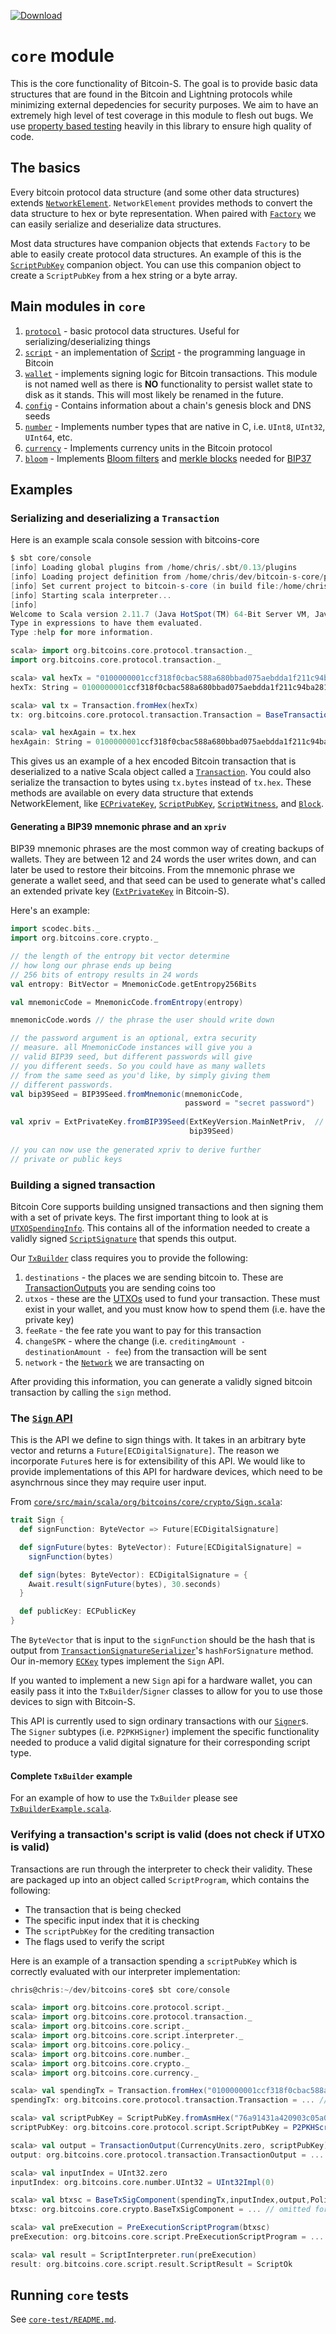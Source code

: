 [ ![Download](https://api.bintray.com/packages/bitcoin-s/bitcoin-s-core/bitcoin-s-core/images/download.svg) ](https://bintray.com/bitcoin-s/bitcoin-s-core/bitcoin-s-core/_latestVersion)

# `core` module

This is the core functionality of Bitcoin-S. The goal is to provide basic data structures that are found in the Bitcoin and Lightning protocols while minimizing external depedencies for security purposes. We aim to have an extremely high level of test coverage in this module to flesh out bugs. We use [property based testing](http://www.scalatest.org/user_guide/property_based_testing) heavily in this library to ensure high quality of code.

## The basics

Every bitcoin protocol data structure (and some other data structures) extends [`NetworkElement`](src/main/scala/org/bitcoins/core/protocol/NetworkElement.scala). `NetworkElement` provides methods to convert the data structure to hex or byte representation. When paired with [`Factory`](src/main/scala/org/bitcoins/core/util/Factory.scala) we can easily serialize and deserialize data structures.

Most data structures have companion objects that extends `Factory` to be able to easily create protocol data structures. An example of this is the [`ScriptPubKey`](https://github.com/bitcoin-s/bitcoin-s-core/blob/1c7a7b9f46679a753248d9f55246c272bb3d63b9/src/main/scala/org/bitcoins/core/protocol/script/ScriptPubKey.scala#L462) companion object. You can use this companion object to create a `ScriptPubKey` from a hex string or a byte array.

## Main modules in `core`

1. [`protocol`](src/main/scala/org/bitcoins/core/protocol) - basic protocol data structures. Useful for serializing/deserializing things
2. [`script`](src/main/scala/org/bitcoins/core/script) - an implementation of [Script](https://en.bitcoin.it/wiki/Script) - the programming language in Bitcoin
3. [`wallet`](src/main/scala/org/bitcoins/core/wallet) - implements signing logic for Bitcoin transactions. This module is not named well as there is **NO** functionality to persist wallet state to disk as it stands. This will most likely be renamed in the future.
4. [`config`](src/main/scala/org/bitcoins/core/config) - Contains information about a chain's genesis block and DNS seeds
5. [`number`](src/main/scala/org/bitcoins/core/number) - Implements number types that are native in C, i.e. `UInt8`, `UInt32`, `UInt64`, etc.
6. [`currency`](src/main/scala/org/bitcoins/core/currency) - Implements currency units in the Bitcoin protocol
7. [`bloom`](src/main/scala/org/bitcoins/core/bloom) - Implements [Bloom filters](https://en.wikipedia.org/wiki/Bloom_filter) and [merkle blocks](https://bitcoin.org/en/glossary/merkle-block) needed for [BIP37](https://github.com/bitcoin/bips/blob/master/bip-0037.mediawiki)

## Examples

### Serializing and deserializing a `Transaction`

Here is an example scala console session with bitcoins-core

```scala
$ sbt core/console
[info] Loading global plugins from /home/chris/.sbt/0.13/plugins
[info] Loading project definition from /home/chris/dev/bitcoin-s-core/project
[info] Set current project to bitcoin-s-core (in build file:/home/chris/dev/bitcoin-s-core/)
[info] Starting scala interpreter...
[info]
Welcome to Scala version 2.11.7 (Java HotSpot(TM) 64-Bit Server VM, Java 1.8.0_151).
Type in expressions to have them evaluated.
Type :help for more information.

scala> import org.bitcoins.core.protocol.transaction._
import org.bitcoins.core.protocol.transaction._

scala> val hexTx = "0100000001ccf318f0cbac588a680bbad075aebdda1f211c94ba28125b0f627f9248310db3000000006b4830450221008337ce3ce0c6ac0ab72509f8$9c1d52701817a2362d6357457b63e3bdedc0c0602202908963b9cf1a095ab3b34b95ce2bc0d67fb0f19be1cc5f7b3de0b3a325629bf01210241d746ca08da0a668735c3e01c1$a02045f2f399c5937079b6434b5a31dfe353ffffffff0210335d05000000001976a914b1d7591b69e9def0feb13254bace942923c7922d88ac48030000000000001976a9145e$90c865c2f6f7a9710a474154ab1423abb5b9288ac00000000"
hexTx: String = 0100000001ccf318f0cbac588a680bbad075aebdda1f211c94ba28125b0f627f9248310db3000000006b4830450221008337ce3ce0c6ac0ab72509f889c1$52701817a2362d6357457b63e3bdedc0c0602202908963b9cf1a095ab3b34b95ce2bc0d67fb0f19be1cc5f7b3de0b3a325629bf01210241d746ca08da0a668735c3e01c1fa02$45f2f399c5937079b6434b5a31dfe353ffffffff0210335d05000000001976a914b1d7591b69e9def0feb13254bace942923c7922d88ac48030000000000001976a9145e690c$65c2f6f7a9710a474154ab1423abb5b9288ac00000000

scala> val tx = Transaction.fromHex(hexTx)
tx: org.bitcoins.core.protocol.transaction.Transaction = BaseTransactionImpl(UInt32Impl(1),List(TransactionInputImpl(TransactionOutPointImpl$DoubleSha256DigestImpl(ccf318f0cbac588a680bbad075aebdda1f211c94ba28125b0f627f9248310db3),UInt32Impl(0)),P2PKHScriptSignatureImpl(6b483045022$008337ce3ce0c6ac0ab72509f889c1d52701817a2362d6357457b63e3bdedc0c0602202908963b9cf1a095ab3b34b95ce2bc0d67fb0f19be1cc5f7b3de0b3a325629bf012102$1d746ca08da0a668735c3e01c1fa02045f2f399c5937079b6434b5a31dfe353),UInt32Impl(4294967295))),List(TransactionOutputImpl(SatoshisImpl(Int64Impl($9994000)),P2PKHScriptPubKeyImpl(1976a914b1d7591b69e9def0feb13254bace942923c7922d88ac)), TransactionOutputImpl(SatoshisImpl(Int64Impl(840)),P$PKHScriptPubKeyImpl(1976a9145e690c865c2f6f7a9710a474154ab1423abb5b9288ac))),UInt32Impl(0))

scala> val hexAgain = tx.hex
hexAgain: String = 0100000001ccf318f0cbac588a680bbad075aebdda1f211c94ba28125b0f627f9248310db3000000006b4830450221008337ce3ce0c6ac0ab72509f88$c1d52701817a2362d6357457b63e3bdedc0c0602202908963b9cf1a095ab3b34b95ce2bc0d67fb0f19be1cc5f7b3de0b3a325629bf01210241d746ca08da0a668735c3e01c1f$02045f2f399c5937079b6434b5a31dfe353ffffffff0210335d05000000001976a914b1d7591b69e9def0feb13254bace942923c7922d88ac48030000000000001976a9145e6$0c865c2f6f7a9710a474154ab1423abb5b9288ac00000000

```

This gives us an example of a hex encoded Bitcoin transaction that is deserialized to a native Scala object called a [`Transaction`](https://github.com/bitcoin-s/bitcoin-s-core/blob/6358eb83067909771f989d615b422759222d060a/src/main/scala/org/bitcoins/core/protocol/transaction/Transaction.scala#L14-L42). You could also serialize the transaction to bytes using `tx.bytes` instead of `tx.hex`. These methods are available on every data structure that extends NetworkElement, like [`ECPrivateKey`](https://github.com/bitcoin-s/bitcoin-s-core/blob/6358eb83067909771f989d615b422759222d060a/src/main/scala/org/bitcoins/core/crypto/ECKey.scala#L23-L67), [`ScriptPubKey`](https://github.com/bitcoin-s/bitcoin-s-core/blob/6358eb83067909771f989d615b422759222d060a/src/main/scala/org/bitcoins/core/protocol/script/ScriptPubKey.scala#L23), [`ScriptWitness`](https://github.com/bitcoin-s/bitcoin-s-core/blob/6358eb83067909771f989d615b422759222d060a/src/main/scala/org/bitcoins/core/protocol/script/ScriptWitness.scala#L13), and [`Block`](https://github.com/bitcoin-s/bitcoin-s-core/blob/6358eb83067909771f989d615b422759222d060a/src/main/scala/org/bitcoins/core/protocol/blockchain/Block.scala#L17).

#### Generating a BIP39 mnemonic phrase and an `xpriv`

BIP39 mnemonic phrases are the most common way of creating backups of wallets.
They are between 12 and 24 words the user writes down, and can later be used to restore 
their bitcoins. From the mnemonic phrase we generate a wallet seed, and that seed 
can be used to generate what's called an extended private key 
([`ExtPrivateKey`](src/main/scala/org/bitcoins/core/crypto/ExtKey.scala) in Bitcoin-S).

Here's an example: 

```scala
import scodec.bits._
import org.bitcoins.core.crypto._

// the length of the entropy bit vector determine
// how long our phrase ends up being
// 256 bits of entropy results in 24 words
val entropy: BitVector = MnemonicCode.getEntropy256Bits

val mnemonicCode = MnemonicCode.fromEntropy(entropy)

mnemonicCode.words // the phrase the user should write down

// the password argument is an optional, extra security
// measure. all MnemonicCode instances will give you a 
// valid BIP39 seed, but different passwords will give 
// you different seeds. So you could have as many wallets
// from the same seed as you'd like, by simply giving them
// different passwords. 
val bip39Seed = BIP39Seed.fromMnemonic(mnemonicCode, 
                                       password = "secret password")
                                   
val xpriv = ExtPrivateKey.fromBIP39Seed(ExtKeyVersion.MainNetPriv,  // or testnet/regtest
                                        bip39Seed)
                                      
// you can now use the generated xpriv to derive further
// private or public keys

```


### Building a signed transaction

Bitcoin Core supports building unsigned transactions and then signing them with a set of private keys. The first important thing to look at is [`UTXOSpendingInfo`](src/main/scala/org/bitcoins/core/wallet/utxo/UTXOSpendingInfo.scala). This contains all of the information needed to create a validly signed [`ScriptSignature`](src/main/scala/org/bitcoins/core/protocol/script/ScriptSignature.scala) that spends this output.

Our [`TxBuilder`](src/main/scala/org/bitcoins/core/wallet/builder/TxBuilder.scala) class requires you to provide the following:

1. `destinations` - the places we are sending bitcoin to. These are [TransactionOutputs](src/main/scala/org/bitcoins/core/protocol/transaction/TransactionOutput.scala) you are sending coins too
2. `utxos` - these are the [UTXOs](src/main/scala/org/bitcoins/core/wallet/utxo/UTXOSpendingInfo.scala) used to fund your transaction. These must exist in your wallet, and you must know how to spend them (i.e. have the private key)
3. `feeRate` - the fee rate you want to pay for this transaction
4. `changeSPK` - where the change (i.e. `creditingAmount - destinationAmount - fee`) from the transaction will be sent
5. `network` - the [`Network`](src/main/scala/org/bitcoins/core/config/NetworkParameters.scala) we are transacting on

After providing this information, you can generate a validly signed bitcoin transaction by calling the `sign` method.

### The [`Sign` API](src/main/scala/org/bitcoins/core/crypto/Sign.scala)

This is the API we define to sign things with. It takes in an arbitrary byte vector and returns a `Future[ECDigitalSignature]`. The reason we incorporate `Future`s here is for extensibility of this API. We would like to provide implementations of this API for hardware devices, which need to be asynchrnous since they may require user input.

From [`core/src/main/scala/org/bitcoins/core/crypto/Sign.scala`](src/main/scala/org/bitcoins/core/crypto/Sign.scala):

```scala
trait Sign {
  def signFunction: ByteVector => Future[ECDigitalSignature]

  def signFuture(bytes: ByteVector): Future[ECDigitalSignature] =
    signFunction(bytes)

  def sign(bytes: ByteVector): ECDigitalSignature = {
    Await.result(signFuture(bytes), 30.seconds)
  }

  def publicKey: ECPublicKey
}

```

The `ByteVector` that is input to the `signFunction` should be the hash that is output from [`TransactionSignatureSerializer`](src/main/scala/org/bitcoins/core/crypto/TransactionSignatureSerializer.scala)'s `hashForSignature` method. Our in-memory [`ECKey`](src/main/scala/org/bitcoins/core/crypto/ECKey.scala) types implement the `Sign` API.

If you wanted to implement a new `Sign` api for a hardware wallet, you can easily pass it into the `TxBuilder`/`Signer` classes to allow for you to use those devices to sign with Bitcoin-S.

This API is currently used to sign ordinary transactions with our [`Signer`](src/main/scala/org/bitcoins/core/wallet/signer/Signer.scala)s. The `Signer` subtypes (i.e. `P2PKHSigner`) implement the specific functionality needed to produce a valid digital signature for their corresponding script type.

#### Complete `TxBuilder` example

For an example of how to use the `TxBuilder` please see [`TxBuilderExample.scala`](../doc/src/test/scala/TxBuilderExample.scala).

### Verifying a transaction's script is valid (does not check if UTXO is valid)

Transactions are run through the interpreter to check their validity. These are packaged up into an object called `ScriptProgram`, which contains the following:

- The transaction that is being checked
- The specific input index that it is checking
- The `scriptPubKey` for the crediting transaction
- The flags used to verify the script

Here is an example of a transaction spending a `scriptPubKey` which is correctly evaluated with our interpreter implementation:

```scala
chris@chris:~/dev/bitcoins-core$ sbt core/console

scala> import org.bitcoins.core.protocol.script._
scala> import org.bitcoins.core.protocol.transaction._
scala> import org.bitcoins.core.script._
scala> import org.bitcoins.core.script.interpreter._
scala> import org.bitcoins.core.policy._
scala> import org.bitcoins.core.number._
scala> import org.bitcoins.core.crypto._
scala> import org.bitcoins.core.currency._

scala> val spendingTx = Transaction.fromHex("0100000001ccf318f0cbac588a680bbad075aebdda1f211c94ba28125b0f627f9248310db3000000006b4830450221008337ce3ce0c6ac0ab72509f889c1d52701817a2362d6357457b63e3bdedc0c0602202908963b9cf1a095ab3b34b95ce2bc0d67fb0f19be1cc5f7b3de0b3a325629bf01210241d746ca08da0a668735c3e01c1fa02045f2f399c5937079b6434b5a31dfe353ffffffff0210335d05000000001976a914b1d7591b69e9def0feb13254bace942923c7922d88ac48030000000000001976a9145e690c865c2f6f7a9710a474154ab1423abb5b9288ac00000000")
spendingTx: org.bitcoins.core.protocol.transaction.Transaction = ... // omitted for brevity

scala> val scriptPubKey = ScriptPubKey.fromAsmHex("76a91431a420903c05a0a7de2de40c9f02ebedbacdc17288ac")
scriptPubKey: org.bitcoins.core.protocol.script.ScriptPubKey = P2PKHScriptPubKeyImpl(1976a91431a420903c05a0a7de2de40c9f02ebedbacdc17288ac)

scala> val output = TransactionOutput(CurrencyUnits.zero, scriptPubKey)
output: org.bitcoins.core.protocol.transaction.TransactionOutput = ... // omitted for brevity

scala> val inputIndex = UInt32.zero
inputIndex: org.bitcoins.core.number.UInt32 = UInt32Impl(0)

scala> val btxsc = BaseTxSigComponent(spendingTx,inputIndex,output,Policy.standardScriptVerifyFlags)
btxsc: org.bitcoins.core.crypto.BaseTxSigComponent = ... // omitted for brevity

scala> val preExecution = PreExecutionScriptProgram(btxsc)
preExecution: org.bitcoins.core.script.PreExecutionScriptProgram = ... // omitted for brevity

scala> val result = ScriptInterpreter.run(preExecution)
result: org.bitcoins.core.script.result.ScriptResult = ScriptOk
```

## Running `core` tests

See [`core-test/README.md`](../core-test/README.md).

